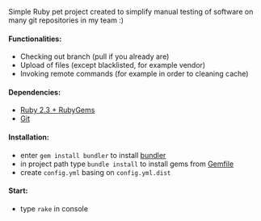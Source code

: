 Simple Ruby pet project created to simplify manual testing of software on many git repositories in my team :)

#### Functionalities:
- Checking out branch (pull if you already are)
- Upload of files (except blacklisted, for example vendor)
- Invoking remote commands (for example in order to cleaning cache)

#### Dependencies:
- [Ruby 2.3 + RubyGems](http://rubyinstaller.org/downloads/)
- [Git](https://git-scm.com/downloads)

#### Installation:
- enter `gem install bundler` to install [bundler](http://bundler.io/)
- in project path type `bundle install` to install gems from [Gemfile](https://github.com/pdaw/brancher/blob/master/Gemfile)
- create `config.yml` basing on `config.yml.dist`

#### Start:
- type `rake` in console

